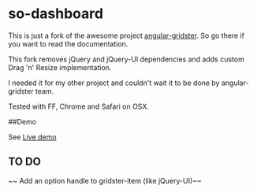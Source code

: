 so-dashboard
============

This is just a fork of the awesome project <a href="https://github.com/ManifestWebDesign/angular-gridster">angular-gridster</a>. So go there if you want to read the documentation.

This fork removes jQuery and jQuery-UI dependencies and adds custom Drag 'n' Resize implementation. 

I needed it for my other project and couldn't wait it to be done by angular-gridster team. 


Tested with FF, Chrome and Safari on OSX.  

##Demo

See <a href="http://rawgit.com/SekibOmazic/so-dashboard/master/index.html">Live demo</a>



## TO DO

~~ Add an option handle to gridster-item (like jQuery-UI)~~